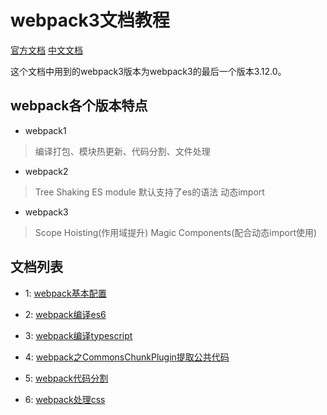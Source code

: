 # webpack3文档教程

[官方文档](https://webpack.js.org/)
[中文文档](https://doc.webpack-china.org/)

这个文档中用到的webpack3版本为webpack3的最后一个版本3.12.0。

## webpack各个版本特点

* webpack1

> 编译打包、模块热更新、代码分割、文件处理

* webpack2

> Tree Shaking
> ES module 默认支持了es的语法
> 动态import

* webpack3

> Scope Hoisting(作用域提升)
> Magic Components(配合动态import使用)

## 文档列表

* 1: [webpack基本配置](./1.webpack基本配置/)

* 2: [webpack编译es6](./2.webpack编译es6/)

* 3: [webpack编译typescript](./3.webpack编译typescript/)

* 4: [webpack之CommonsChunkPlugin提取公共代码](./4.webpack提取公共代码/)

* 5: [webpack代码分割](./5.webpack代码分割/)

* 6: [webpack处理css](./6.webpack处理css/)